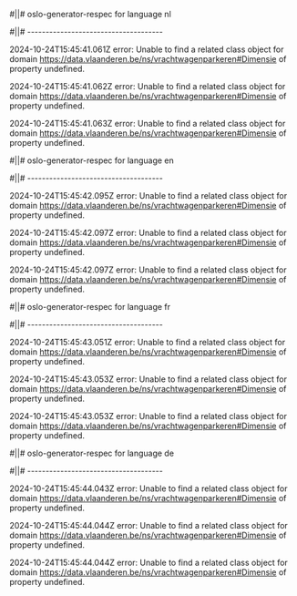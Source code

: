 #||# oslo-generator-respec for language nl  

#||# -------------------------------------  

2024-10-24T15:45:41.061Z error: Unable to find a related class object for domain https://data.vlaanderen.be/ns/vrachtwagenparkeren#Dimensie of property undefined.

2024-10-24T15:45:41.062Z error: Unable to find a related class object for domain https://data.vlaanderen.be/ns/vrachtwagenparkeren#Dimensie of property undefined.

2024-10-24T15:45:41.063Z error: Unable to find a related class object for domain https://data.vlaanderen.be/ns/vrachtwagenparkeren#Dimensie of property undefined.

#||# oslo-generator-respec for language en  

#||# -------------------------------------  

2024-10-24T15:45:42.095Z error: Unable to find a related class object for domain https://data.vlaanderen.be/ns/vrachtwagenparkeren#Dimensie of property undefined.

2024-10-24T15:45:42.097Z error: Unable to find a related class object for domain https://data.vlaanderen.be/ns/vrachtwagenparkeren#Dimensie of property undefined.

2024-10-24T15:45:42.097Z error: Unable to find a related class object for domain https://data.vlaanderen.be/ns/vrachtwagenparkeren#Dimensie of property undefined.

#||# oslo-generator-respec for language fr  

#||# -------------------------------------  

2024-10-24T15:45:43.051Z error: Unable to find a related class object for domain https://data.vlaanderen.be/ns/vrachtwagenparkeren#Dimensie of property undefined.

2024-10-24T15:45:43.053Z error: Unable to find a related class object for domain https://data.vlaanderen.be/ns/vrachtwagenparkeren#Dimensie of property undefined.

2024-10-24T15:45:43.053Z error: Unable to find a related class object for domain https://data.vlaanderen.be/ns/vrachtwagenparkeren#Dimensie of property undefined.

#||# oslo-generator-respec for language de  

#||# -------------------------------------  

2024-10-24T15:45:44.043Z error: Unable to find a related class object for domain https://data.vlaanderen.be/ns/vrachtwagenparkeren#Dimensie of property undefined.

2024-10-24T15:45:44.044Z error: Unable to find a related class object for domain https://data.vlaanderen.be/ns/vrachtwagenparkeren#Dimensie of property undefined.

2024-10-24T15:45:44.044Z error: Unable to find a related class object for domain https://data.vlaanderen.be/ns/vrachtwagenparkeren#Dimensie of property undefined.

